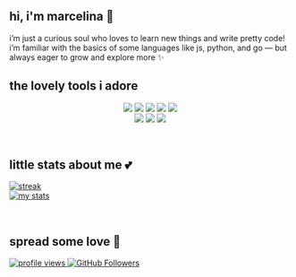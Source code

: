 ## hi, i'm marcelina 💖  
i’m just a curious soul who loves to learn new things and write pretty code!  
i’m familiar with the basics of some languages like js, python, and go — but always eager to grow and explore more ✨  

## the lovely tools i adore

<p align="center"> 
    <img src="https://img.shields.io/badge/Python-F7D6E0?style=for-the-badge&logo=python&logoColor=purple">
    <img src="https://img.shields.io/badge/JavaScript-FADADD?style=for-the-badge&logo=javascript&logoColor=yellow">
    <img src="https://img.shields.io/badge/TypeScript-FADADD?style=for-the-badge&logo=typescript&logoColor=white">
    <img src="https://img.shields.io/badge/lua-%23E1C0F7.svg?style=for-the-badge&logo=lua&logoColor=white">
    <img src="https://img.shields.io/badge/go-%23D0B3F7.svg?style=for-the-badge&logo=go&logoColor=white">
    <br/>
    <img src="https://img.shields.io/badge/Express%20js-F7C6E7?style=for-the-badge&logo=express&logoColor=white">
    <img src="https://img.shields.io/badge/VSCode-F7A8D1?style=for-the-badge&logo=visual%20studio%20code&logoColor=white">
    <img src="https://img.shields.io/badge/NeoVim-%23DDA0DD.svg?&style=for-the-badge&logo=neovim&logoColor=white">
</p>

<br/>

## little stats about me 💕  
<a href="https://github.com/marcelpkg"><img alt="streak" src="https://github-readme-streak-stats.herokuapp.com/?user=marcelpkg&theme=rose_pine&hide_border=true"></a>  
<a href="https://github.com/marcelpkg"><img alt="my stats" src="https://github-readme-stats.vercel.app/api?username=marcelpkg&show_icons=true&count_private=true&theme=rose_pine&hide_border=true&bg_color=FFF0F5" /></a>  

<br/>

## spread some love 💌  
<a href="https://github.com/Meghna-DAS/github-profile-views-counter">
    <img src="https://komarev.com/ghpvc/?username=marcelpkg&color=ff69b4&style=flat-square" alt="profile views"/>
</a>
<a href="https://github.com/marcelpkg?tab=followers">
    <img src="https://img.shields.io/github/followers/marcelpkg?label=Followers&style=social&color=ff69b4" alt="GitHub Followers"/>
</a>
